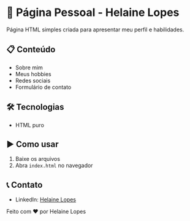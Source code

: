 # 📌 Página Pessoal - Helaine Lopes

Página HTML simples criada para apresentar meu perfil e habilidades.

## 📋 Conteúdo
- Sobre mim
- Meus hobbies
- Redes sociais
- Formulário de contato

## 🛠 Tecnologias
- HTML puro

## ▶ Como usar
1. Baixe os arquivos
2. Abra `index.html` no navegador

## 📞 Contato
- LinkedIn: [Helaine Lopes](https://www.linkedin.com/in/helaine-lopes-a16b1a24b/)


Feito com ❤️ por Helaine Lopes
